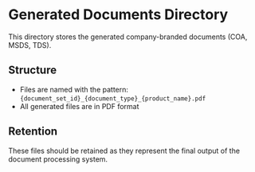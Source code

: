 # Generated Documents Directory

This directory stores the generated company-branded documents (COA, MSDS, TDS).

## Structure
- Files are named with the pattern: `{document_set_id}_{document_type}_{product_name}.pdf`
- All generated files are in PDF format

## Retention
These files should be retained as they represent the final output of the document processing system.
